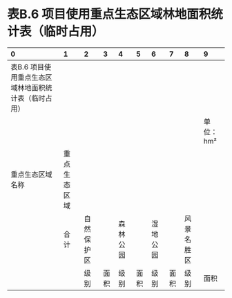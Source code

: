# 表B.6  项目使用重点生态区域林地面积统计表（临时占用）

|0|1|2|3|4|5|6|7|8|9|
|:------------------------------------------------------|:-------------|:-----------|:-----|:---------|:-----|:---------|:-----|:-----------|:----------|
|表B.6  项目使用重点生态区域林地面积统计表（临时占用）||||||||||
||||||||||单位：hm²|
|重点生态区域名称|重点生态区域|||||||||
||合计|自然保护区||森林公园||湿地公园||风景名胜区||
|||级别|面积|级别|面积|级别|面积|级别|面积|